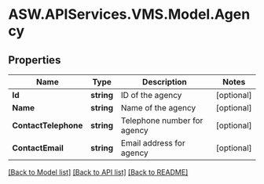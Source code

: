 # ASW.APIServices.VMS.Model.Agency
## Properties

Name | Type | Description | Notes
------------ | ------------- | ------------- | -------------
**Id** | **string** | ID of the agency | [optional] 
**Name** | **string** | Name of the agency | [optional] 
**ContactTelephone** | **string** | Telephone number for agency | [optional] 
**ContactEmail** | **string** | Email address for agency | [optional] 

[[Back to Model list]](../README.md#documentation-for-models) [[Back to API list]](../README.md#documentation-for-api-endpoints) [[Back to README]](../README.md)

